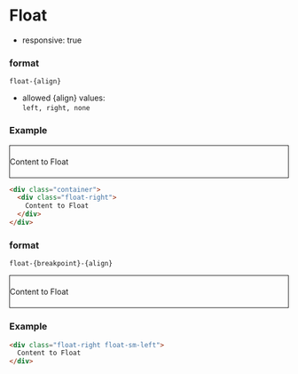 # Float

- responsive: true

<style>
.float-wrap-demo {
  border: 1px solid;
  padding: 20px 0;
  box-sizing: border-box;
}
</style>

### format
`float-{align}`

- allowed {align} values:  
`left, right, none`

### Example

<div class="container float-wrap-demo">
  <div class="float-right">
    Content to Float
  </div>
</div>

```html
<div class="container">
  <div class="float-right">
    Content to Float
  </div>
</div>
```

### format
`float-{breakpoint}-{align}`

<div class="container float-wrap-demo">
  <div class="float-right float-sm-left">
    Content to Float
  </div>
</div>

### Example
```html
<div class="float-right float-sm-left">
  Content to Float
</div>
```